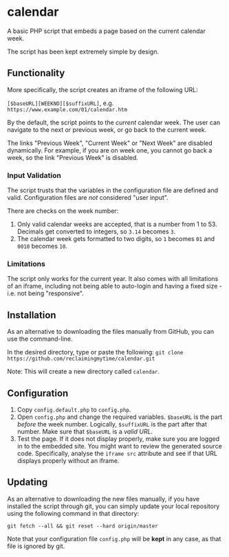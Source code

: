 # calendar
A basic PHP script that embeds a page based on the current calendar week.

The script has been kept extremely simple by design.

## Functionality
More specifically, the script creates an iframe of the following URL:

`[$baseURL][WEEKNO][$suffixURL]`, e.g. `https://www.example.com/01/calendar.htm`

By the default, the script points to the *current* calendar week. The user can navigate to the next or previous week, or go back to the current week.

The links "Previous Week", "Current Week" or "Next Week" are disabled dynamically. For example, if you are on week one, you cannot go back a week, so the link "Previous Week" is disabled.

### Input Validation
The script trusts that the variables in the configuration file are defined and valid. Configuration files are *not* considered "user input".

There are checks on the week number:
1. Only valid calendar weeks are accepted, that is a number from 1 to 53. Decimals get converted to integers, so `3.14` becomes `3`.
2. The calendar week gets formatted to two digits, so `1` becomes `01` and `0010` becomes `10`.

### Limitations
The script only works for the current year. It also comes with all limitations of an iframe, including not being able to auto-login and having a fixed size - i.e. not being "responsive".

## Installation
As an alternative to downloading the files manually from GitHub, you can use the command-line.

In the desired directory, type or paste the following: `git clone https://github.com/reclaimingmytime/calendar.git`

Note: This will create a new directory called `calendar`.

## Configuration
1. Copy `config.default.php` to `config.php`.
2. Open `config.php` and change the required variables. `$baseURL` is the part *before* the week number. Logically, `$suffixURL` is the part after that number. Make sure that `$baseURL` is a *valid URL*.
3. Test the page. If it does not display properly, make sure you are logged in to the embedded site. You might want to review the generated source code. Specifically, analyse the `iframe src` attribute and see if that URL displays properly without an iframe.

## Updating
As an alternative to downloading the new files manually, if you have installed the script through git, you can simply update your local repository using the following command in that directory:

`git fetch --all && git reset --hard origin/master`

Note that your configuration file `config.php` will be **kept** in any case, as that file is ignored by git.
